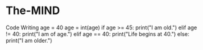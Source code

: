 # The-MIND
Code Writing
age = 40
age = int(age)
if age >= 45:
    print("I am old.")
elif age != 40:
    print("I am of age.")
elif age == 40:
    print("Life begins at 40.")
else:
    print("I am older.")

